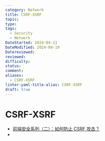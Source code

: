 ```yaml
---
category: Network
title: CSRF-XSRF
topic: 
type: 
tags:
  - Security
  - Network
DateStarted: 2024-04-11
DateModified: 2024-04-19
Datereviewed: 
reviewed: 
difficulty: 
status: 
comment: 
aliases:
  - CSRF-XSRF
linter-yaml-title-alias: CSRF-XSRF
draft: true
---
```


# CSRF-XSRF

- [前端安全系列（二）：如何防止 CSRF 攻击？](https://link.juejin.cn?target=https%3A%2F%2Ftech.meituan.com%2F2018%2F10%2F11%2Ffe-security-csrf.html "https://tech.meituan.com/2018/10/11/fe-security-csrf.html")
-

